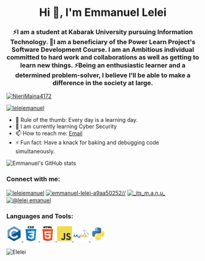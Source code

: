 <h1 align="center">Hi 👋, I'm Emmanuel Lelei</h1>
<h3 align="center">⚡I am a student at Kabarak University pursuing Information Technology. 🦋I am a beneficiary of the Power Learn Project's Software Development Course. I am an Ambitious individual committed to hard work and collaborations as well as getting to learn new things. ⚡Being an enthusiastic learner and a determined problem-solver, I believe I'll be able to make a difference in the society at large.</h3>

<p align="left"> <a href="https://github.com/ryo-ma/github-profile-trophy"><img src="https://github-profile-trophy.vercel.app/?username=Elelei&theme=gruvbox" alt="NjeriMaina4172" /></a> </p>
<p align="left"> <a href="https://twitter.com/leleiemanuel" target="blank"><img src="https://img.shields.io/twitter/follow/leleiemanuel?logo=twitter&style=for-the-badge" alt="leleiemanuel" /></a> </p>

<!-- - 🔭 Goal: Make the internet a better place. -->
- 💯 Rule of the thumb: Every day is a learning day.
- 🌱 I am currently learning Cyber Security
- 📫 How to reach me: [Email](mailto:manuellelei750@gmail.com) 
- ⚡ Fun fact: Have a knack for baking and debugging code simultaneously.
  
![Emmanuel's GitHub stats](https://github-readme-stats.vercel.app/api?username=Elelei&show_icons=true&theme=tokyonight )

<h3 align="left">Connect with me:</h3>
<p align="left">
<a href="https://twitter.com/leleiemanuel" target="blank"><img align="center" src="https://raw.githubusercontent.com/rahuldkjain/github-profile-readme-generator/master/src/images/icons/Social/twitter.svg" alt="leleiemanuel" height="30" width="40" /></a>
<a href="https://linkedin.com/in/emmanuel-lelei-a9aa50252// " target="blank"><img align="center" src="https://raw.githubusercontent.com/rahuldkjain/github-profile-readme-generator/master/src/images/icons/Social/linked-in-alt.svg" alt="emmanuel-lelei-a9aa50252//" height="30" width="40" /></a>
<a href="https://instagram.com/_its_m.a.n.u_" target="blank"><img align="center" src="https://raw.githubusercontent.com/rahuldkjain/github-profile-readme-generator/master/src/images/icons/Social/instagram.svg" alt="_its_m.a.n.u_" height="30" width="40" /></a>
<a href="https://hashnode.com/@lelei emanuel" target="blank"><img align="center" src="https://raw.githubusercontent.com/rahuldkjain/github-profile-readme-generator/master/src/images/icons/Social/hashnode.svg" alt="@lelei emanuel" height="30" width="40" /></a>
</p>

 <h3 align="left">Languages and Tools:</h3>
<p align="left"> <a href="https://www.cprogramming.com/" target="_blank" rel="noreferrer"> <img src="https://raw.githubusercontent.com/devicons/devicon/master/icons/c/c-original.svg" alt="c" width="40" height="40"/> </a> <a href="https://www.w3schools.com/css/" target="_blank" rel="noreferrer"> <img src="https://raw.githubusercontent.com/devicons/devicon/master/icons/css3/css3-original-wordmark.svg" alt="css3" width="40" height="40"/> </a> <a href="https://www.w3.org/html/" target="_blank" rel="noreferrer"> <img src="https://raw.githubusercontent.com/devicons/devicon/master/icons/html5/html5-original-wordmark.svg" alt="html5" width="40" height="40"/> </a> <a href="https://developer.mozilla.org/en-US/docs/Web/JavaScript" target="_blank" rel="noreferrer"> <img src="https://raw.githubusercontent.com/devicons/devicon/master/icons/javascript/javascript-original.svg" alt="javascript" width="40" height="40"/> </a> <a href="https://www.mysql.com/" target="_blank" rel="noreferrer"> <img src="https://raw.githubusercontent.com/devicons/devicon/master/icons/mysql/mysql-original-wordmark.svg" alt="mysql" width="40" height="40"/> </a> <a href="https://www.python.org" target="_blank" rel="noreferrer"> <img src="https://raw.githubusercontent.com/devicons/devicon/master/icons/python/python-original.svg" alt="python" width="40" height="40"/> </a> </p>

<p><img align="center" src="https://github-readme-streak-stats.herokuapp.com/?user=Elelei&theme=gruvbox" alt="Elelei" /></p>

